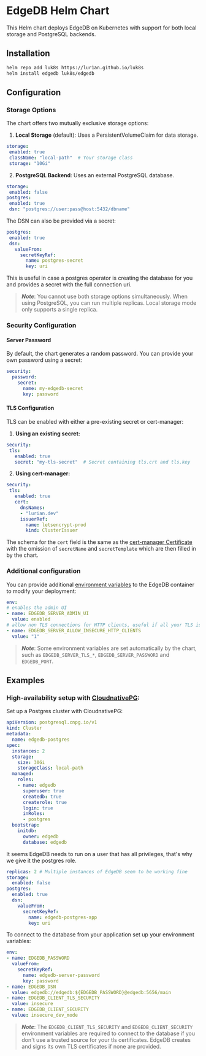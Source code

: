# EdgeDB Helm Chart

This Helm chart deploys EdgeDB on Kubernetes with support for both local storage and PostgreSQL backends.

## Installation

```bash
helm repo add luk8s https://lur1an.github.io/luk8s
helm install edgedb luk8s/edgedb
```

## Configuration

### Storage Options

The chart offers two mutually exclusive storage options:

1. **Local Storage** (default): Uses a PersistentVolumeClaim for data storage.
```yaml
storage:
 enabled: true
 className: "local-path"  # Your storage class
 storage: "10Gi"
```
2. **PostgreSQL Backend**: Uses an external PostgreSQL database.
```yaml
storage:
 enabled: false
postgres:
 enabled: true
 dsn: "postgres://user:pass@host:5432/dbname"
```
The DSN can also be provided via a secret:
```yaml
postgres:
 enabled: true
 dsn:
   valueFrom:
     secretKeyRef:
       name: postgres-secret
       key: uri
```
This is useful in case a postgres operator is creating the database for you and provides a secret with the full connection uri.

> **_Note_**: You cannot use both storage options simultaneously. When using PostgreSQL, you can run multiple replicas. Local storage mode only supports a single replica.

### Security Configuration
#### Server Password
By default, the chart generates a random password. You can provide your own password using a secret:
```yaml
security:
  password:
    secret:
      name: my-edgedb-secret
      key: password
```

#### TLS Configuration

TLS can be enabled with either a pre-existing secret or cert-manager:

1. **Using an existing secret:**
```yaml
security:
 tls:
   enabled: true
   secret: "my-tls-secret"  # Secret containing tls.crt and tls.key
```

2. **Using cert-manager:**
```yaml
security:
 tls:
   enabled: true
   cert:
     dnsNames:
     - "lurian.dev"
     issuerRef:
       name: letsencrypt-prod
       kind: ClusterIssuer
```
The schema for the `cert` field is the same as the [cert-manager Certificate](https://cert-manager.io/docs/usage/certificate/) with the omission of `secretName` and `secretTemplate` which are then filled in by the chart.
### Additional configuration
You can provide additional [environment variables](https://docs.edgedb.com/database/reference/environment) to the EdgeDB container to modify your deployment:
```yaml
env:
# enables the admin UI
- name: EDGEDB_SERVER_ADMIN_UI
  value: enabled
# allow non TLS connections for HTTP clients, useful if all your TLS is over your reverse proxy or cloud LB
- name: EDGEDB_SERVER_ALLOW_INSECURE_HTTP_CLIENTS
  value: "1"
```
> **_Note_**: Some environment variables are set automatically by the chart, such as `EDGEDB_SERVER_TLS_*`, `EDGEDB_SERVER_PASSWORD` and `EDGEDB_PORT`.

## Examples
### High-availability setup with [CloudnativePG](https://cloudnative-pg.io/):
Set up a Postgres cluster with CloudnativePG:
```yaml
apiVersion: postgresql.cnpg.io/v1
kind: Cluster
metadata:
  name: edgedb-postgres
spec:
  instances: 2
  storage:
    size: 30Gi
    storageClass: local-path
  managed:
    roles:
    - name: edgedb
      superuser: true
      createdb: true
      createrole: true
      login: true
      inRoles:
      - postgres
  bootstrap:
    initdb:
      owner: edgedb
      database: edgedb
```
It seems EdgeDB needs to run on a user that has all privileges, that's why we give it the postgres role.
```yaml
replicas: 2 # Multiple instances of EdgeDB seem to be working fine
storage:
  enabled: false
postgres:
  enabled: true
  dsn:
    valueFrom:
      secretKeyRef:
        name: edgedb-postgres-app
        key: uri
```
To connect to the database from your application set up your environment variables:
```yaml
env:
- name: EDGEDB_PASSWORD
  valueFrom:
    secretKeyRef:
      name: edgedb-server-password
      key: password
- name: EDGEDB_DSN
  value: edgedb://edgedb:${EDGEDB_PASSWORD}@edgedb:5656/main
- name: EDGEDB_CLIENT_TLS_SECURITY
  value: insecure
- name: EDGEDB_CLIENT_SECURITY
  value: insecure_dev_mode
```
> **_Note_**: The `EDGEDB_CLIENT_TLS_SECURITY` and `EDGEDB_CLIENT_SECURITY` environment variables are required to connect to the database if you don't use a trusted source for your tls certificates. EdgeDB creates and signs its own TLS certificates if none are provided.
